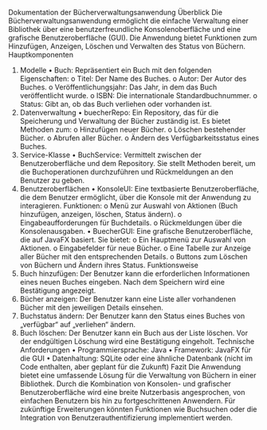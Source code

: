 Dokumentation der Bücherverwaltungsanwendung
Überblick
Die Bücherverwaltungsanwendung ermöglicht die einfache Verwaltung einer Bibliothek über eine benutzerfreundliche Konsolenoberfläche und eine grafische Benutzeroberfläche (GUI). Die Anwendung bietet Funktionen zum Hinzufügen, Anzeigen, Löschen und Verwalten des Status von Büchern.
Hauptkomponenten
1. Modelle
•	Buch: Repräsentiert ein Buch mit den folgenden Eigenschaften:
o	Titel: Der Name des Buches.
o	Autor: Der Autor des Buches.
o	Veröffentlichungsjahr: Das Jahr, in dem das Buch veröffentlicht wurde.
o	ISBN: Die internationale Standardbuchnummer.
o	Status: Gibt an, ob das Buch verliehen oder vorhanden ist.
2. Datenverwaltung
•	buecherRepo: Ein Repository, das für die Speicherung und Verwaltung der Bücher zuständig ist. Es bietet Methoden zum:
o	Hinzufügen neuer Bücher.
o	Löschen bestehender Bücher.
o	Abrufen aller Bücher.
o	Ändern des Verfügbarkeitsstatus eines Buches.
3. Service-Klasse
•	BuchService: Vermittelt zwischen der Benutzeroberfläche und dem Repository. Sie stellt Methoden bereit, um die Buchoperationen durchzuführen und Rückmeldungen an den Benutzer zu geben.
4. Benutzeroberflächen
•	KonsoleUI: Eine textbasierte Benutzeroberfläche, die dem Benutzer ermöglicht, über die Konsole mit der Anwendung zu interagieren. Funktionen:
o	Menü zur Auswahl von Aktionen (Buch hinzufügen, anzeigen, löschen, Status ändern).
o	Eingabeaufforderungen für Buchdetails.
o	Rückmeldungen über die Konsolenausgaben.
•	BuecherGUI: Eine grafische Benutzeroberfläche, die auf JavaFX basiert. Sie bietet:
o	Ein Hauptmenü zur Auswahl von Aktionen.
o	Eingabefelder für neue Bücher.
o	Eine Tabelle zur Anzeige aller Bücher mit den entsprechenden Details.
o	Buttons zum Löschen von Büchern und Ändern ihres Status.
Funktionsweise
1.	Buch hinzufügen: Der Benutzer kann die erforderlichen Informationen eines neuen Buches eingeben. Nach dem Speichern wird eine Bestätigung angezeigt.
2.	Bücher anzeigen: Der Benutzer kann eine Liste aller vorhandenen Bücher mit den jeweiligen Details einsehen.
3.	Buchstatus ändern: Der Benutzer kann den Status eines Buches von „verfügbar“ auf „verliehen“ ändern.
4.	Buch löschen: Der Benutzer kann ein Buch aus der Liste löschen. Vor der endgültigen Löschung wird eine Bestätigung eingeholt.
Technische Anforderungen
•	Programmiersprache: Java
•	Framework: JavaFX für die GUI
•	Datenhaltung: SQLite oder eine ähnliche Datenbank (nicht im Code enthalten, aber geplant für die Zukunft)
Fazit
Die Anwendung bietet eine umfassende Lösung für die Verwaltung von Büchern in einer Bibliothek. Durch die Kombination von Konsolen- und grafischer Benutzeroberfläche wird eine breite Nutzerbasis angesprochen, von einfachen Benutzern bis hin zu fortgeschrittenen Anwendern.
Für zukünftige Erweiterungen könnten Funktionen wie Buchsuchen oder die Integration von Benutzerauthentifizierung implementiert werden.
